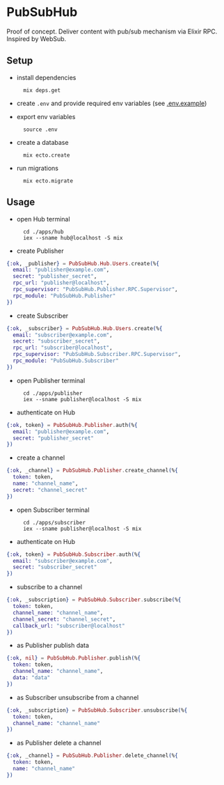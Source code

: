 # PubSubHub

Proof of concept. Deliver content with pub/sub mechanism via Elixir RPC. Inspired by WebSub.

## Setup

* install dependencies

        mix deps.get

* create `.env` and provide required env variables (see [.env.example](.env.example))

* export env variables

        source .env

* create a database

        mix ecto.create

* run migrations

        mix ecto.migrate

## Usage

* open Hub terminal

        cd ./apps/hub
        iex --sname hub@localhost -S mix

* create Publisher

```elixir
{:ok, _publisher} = PubSubHub.Hub.Users.create(%{
  email: "publisher@example.com",
  secret: "publisher_secret",
  rpc_url: "publisher@localhost",
  rpc_supervisor: "PubSubHub.Publisher.RPC.Supervisor",
  rpc_module: "PubSubHub.Publisher"
})
```

* create Subscriber

```elixir
{:ok, _subscriber} = PubSubHub.Hub.Users.create(%{
  email: "subscriber@example.com",
  secret: "subscriber_secret",
  rpc_url: "subscriber@localhost",
  rpc_supervisor: "PubSubHub.Subscriber.RPC.Supervisor",
  rpc_module: "PubSubHub.Subscriber"
})
```

* open Publisher terminal

        cd ./apps/publisher
        iex --sname publisher@localhost -S mix

* authenticate on Hub

```elixir
{:ok, token} = PubSubHub.Publisher.auth(%{
  email: "publisher@example.com",
  secret: "publisher_secret"
})
```

* create a channel

```elixir
{:ok, _channel} = PubSubHub.Publisher.create_channel(%{
  token: token,
  name: "channel_name",
  secret: "channel_secret"
})
```

* open Subscriber terminal

        cd ./apps/subscriber
        iex --sname publisher@localhost -S mix

* authenticate on Hub

```elixir
{:ok, token} = PubSubHub.Subscriber.auth(%{
  email: "subscriber@example.com",
  secret: "subscriber_secret"
})
```

* subscribe to a channel

```elixir
{:ok, _subscription} = PubSubHub.Subscriber.subscribe(%{
  token: token,
  channel_name: "channel_name",
  channel_secret: "channel_secret",
  callback_url: "subscriber@localhost"
})
```

* as Publisher publish data

```elixir
{:ok, nil} = PubSubHub.Publisher.publish(%{
  token: token,
  channel_name: "channel_name",
  data: "data"
})
```

* as Subscriber unsubscribe from a channel

```elixir
{:ok, _subscription} = PubSubHub.Subscriber.unsubscribe(%{
  token: token,
  channel_name: "channel_name"
})
```

* as Publisher delete a channel

```elixir
{:ok, _channel} = PubSubHub.Publisher.delete_channel(%{
  token: token,
  name: "channel_name"
})
```
